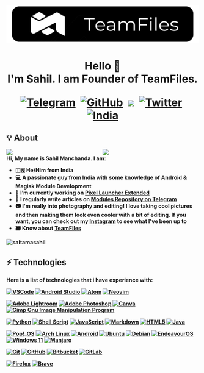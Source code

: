 <div align="center">
    <img src="banner.jpeg">
</div>
<h1 align=center><b>Hello 👋<br>I'm Sahil. I am Founder of TeamFiles.

&nbsp;<a href="https://telegram.me/saitama_96"><img src="https://img.shields.io/badge/Telegram-2CA5E0?style=for-the-badge&logo=telegram&logoColor=white" alt="Telegram"></a>
&nbsp;<a href="https://github.com/saitamasahil"><img src="https://img.shields.io/badge/github-%23121011.svg?style=for-the-badge&logo=github&logoColor=white" alt="GitHub"></a>
&nbsp;<a href="https://www.instagram.com/sahil_m1996"><img src="https://img.shields.io/badge/Instagram-%23E4405F.svg?style=for-the-badge&logo=Instagram&logoColor=white"></a>
&nbsp;<a href="https://twitter.com/Sahil_M1996"><img src="https://img.shields.io/badge/Twitter-%231DA1F2.svg?style=for-the-badge&logo=Twitter&logoColor=white" alt="Twitter"></a>
&nbsp;<a href="https://en.wikipedia.org/wiki/India"><img src="https://img.shields.io/badge/INDIA-red?style=for-the-badge&logo=Google%20Earth&logoColor=black" alt="India"></a></h1>
  
## 💡 About
<a href="https://github.com/saitamasahil">
  <img align="right" width="50%" src="https://github-readme-stats.vercel.app/api?username=saitamasahil&theme=dark&show_icons=true)">
  <img align="right" width="50%" src="https://github-readme-streak-stats.herokuapp.com/?user=saitamasahil&theme=dark">
</a>

Hi, My name is **Sahil Manchanda**. I am:

- 🇮🇳 He/Him from India
- 💻 A passionate guy from India with some knowledge of Android & Magisk Module Development
- 🔭 I’m currently working on [Pixel Launcher Extended](https://github.com/saitamasahil/Pixel-Launcher-Extended)
- 📝 I regularly write articles on [Modules Repository on Telegram](https://telegram.me/modulesrepo)
- 📷 I'm really into photography and editing! I love taking cool pictures and then making them look even cooler with a bit of editing. If you want, you can check out my [Instagram](https://www.instagram.com/sahil_m1996) to see what I've been up to
- 🗃 Know about [TeamFIles](https://teamfiles.github.io)

<p align="left"> <img src="https://komarev.com/ghpvc/?username=saitamasahil&label=Profile%20views&color=F78F57&style=flat" alt="saitamasahil" /> </p>

## ⚡ Technologies
Here is a list of technologies that i have experience with:

[![VSCode](https://img.shields.io/badge/Visual%20Studio%20Code-%23007ACC.svg?style=for-the-badge&logo=visual-studio-code&logoColor=FFFFFF)](https://code.visualstudio.com)
[![Android Studio](https://img.shields.io/badge/Android%20Studio-3DDC84.svg?style=for-the-badge&logo=android-studio&logoColor=white)](https://developer.android.com/studio)
[![Atom](https://img.shields.io/badge/Atom-green?style=for-the-badge&logo=atom&logoColor=FFFFFF)](https://atom.io)
[![Neovim](https://img.shields.io/badge/NeoVim-%2357A143.svg?&style=for-the-badge&logo=neovim&logoColor=white)](https://neovim.io)

[![Adobe Lightroom](https://img.shields.io/badge/Adobe%20Lightroom-31A8FF.svg?style=for-the-badge&logo=Adobe%20Lightroom&logoColor=white)](https://lightroom.adobe.com)
[![Adobe Photoshop](https://img.shields.io/badge/adobe%20photoshop-%2331A8FF.svg?style=for-the-badge&logo=adobe%20photoshop&logoColor=white)](https://www.adobe.com/in/products/photoshop.html)
[![Canva](https://img.shields.io/badge/Canva-%42d1f5.svg?style=for-the-badge&logo=Canva&logoColor=FFFFFF)](https://www.canva.com)
[![Gimp Gnu Image Manipulation Program](https://img.shields.io/badge/Gimp-657D8B?style=for-the-badge&logo=gimp&logoColor=FFFFFF)](https://www.gimp.org)

[![Python](https://img.shields.io/badge/python%20-%2314354C.svg?style=for-the-badge&logo=python&logoColor=FFFFFF)](https://www.python.org)
[![Shell Script](https://img.shields.io/badge/shell_script-%23121011.svg?style=for-the-badge&logo=gnu-bash&logoColor=white)](https://www.shellscript.sh)
[![JavaScript](https://img.shields.io/badge/javascript-%23323330.svg?style=for-the-badge&logo=javascript&logoColor=%23F7DF1E)](https://www.javascript.com)
[![Markdown](https://img.shields.io/badge/markdown-%23000000.svg?style=for-the-badge&logo=markdown&logoColor=FFFFFF)](https://www.markdownguide.org)
[![HTML5](https://img.shields.io/badge/html5%20-%23E34F26.svg?style=for-the-badge&logo=html5&logoColor=FFFFFF)](https://en.wikipedia.org/wiki/HTML5)
[![Java](https://img.shields.io/badge/java-%23ED8B00.svg?style=for-the-badge&logo=java&logoColor=white)](https://www.java.com)

[![Pop!\_OS](https://img.shields.io/badge/Pop!_OS-48B9C7?style=for-the-badge&logo=Pop!_OS&logoColor=white)](https://pop.system76.com)
[![Arch Linux](https://img.shields.io/badge/arch_linux-%231793D1.svg?style=for-the-badge&logo=arch-linux&logoColor=FFFFFF)](https://www.archlinux.org)
[![Android](https://img.shields.io/badge/Android-3DDC84?style=for-the-badge&logo=android&logoColor=white)](https://www.android.com)
[![Ubuntu](https://img.shields.io/badge/ubuntu%20-%23E95420.svg?style=for-the-badge&logo=ubuntu&logoColor=FFFFFF)](https://ubuntu.com)
[![Debian](https://img.shields.io/badge/-Debian-purple?style=for-the-badge&logo=debian&logoColor=FFFFFF)](https://debian.org)
[![EndeavourOS](https://img.shields.io/badge/EndeavourOS-%2335BF5C.svg?style=for-the-badge&logo=linux&logoColor=FFFFFF)](https://endeavouros.com)
[![Windows 11](https://img.shields.io/badge/Windows%2011-%230079d5.svg?style=for-the-badge&logo=Windows%2011&logoColor=white)](https://www.microsoft.com/software-download/windows11)
[![Manjaro](https://img.shields.io/badge/Manjaro-35BF5C?style=for-the-badge&logo=Manjaro&logoColor=white)](https://manjaro.org)

[![Git](https://img.shields.io/badge/git-%23F05033.svg?style=for-the-badge&logo=git&logoColor=white)](https://git-scm.com)
[![GitHub](https://img.shields.io/badge/github-%23121011.svg?style=for-the-badge&logo=github&logoColor=white)](https://github.com)
[![Bitbucket](https://img.shields.io/badge/bitbucket-%230047B3.svg?style=for-the-badge&logo=bitbucket&logoColor=white)](https://bitbucket.org)
[![GitLab](https://img.shields.io/badge/gitlab-%23181717.svg?style=for-the-badge&logo=gitlab&logoColor=white)](https://about.gitlab.com)

[![Firefox](https://img.shields.io/badge/Firefox-FF7139?style=for-the-badge&logo=Firefox-Browser&logoColor=white)](https://www.mozilla.org/en-US/firefox)
[![Brave](https://img.shields.io/badge/Brave-FB542B?style=for-the-badge&logo=Brave&logoColor=white)](https://brave.com)
